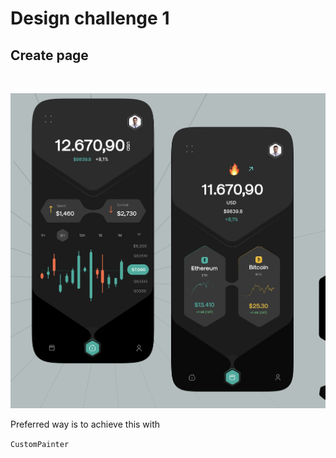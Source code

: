 # Design challenge 1

## Create page
<br>

![tile](assets/screen.png)

Preferred way is to achieve this with 

`CustomPainter`

